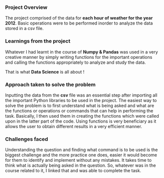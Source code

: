 ### Project Overview

 The project comprised of the data for **each hour of weather for the year 2012**. 
Basic operations were to be performed inorder to analyze the data stored in a csv file. 


### Learnings from the project

 Whatever I had learnt in the course of **Numpy & Pandas** was used in a very creative manner by simply writing functions for the important operations and calling the functions appropriately to analyze and study the data.

That is what **Data Science** is all about !


### Approach taken to solve the problem

 Inputting the data from the **csv** file was an essential step after importing all the important Python libraries to be used in the project.
The easiest way to solve the problem is to first understand what is being asked and what are the functions or operations or commands that can help in performing the task.
Basically, I then used them in creating the functions which were called upon in the latter part of the code.
Using functions is very beneficiary as it allows the user to obtain different results in a very efficient manner.


### Challenges faced

 Understanding the question and finding what command is to be used is the biggest challenge and the more practice one does, easier it would become for them to identify and implement without any mistakes.
It takes time to think what is actually being asked in the question. So, whatever was in the course related to it, I linked that and was able to complete the task.


